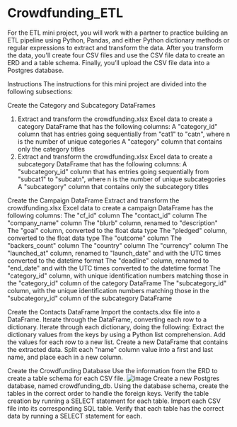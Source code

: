 # Crowdfunding_ETL
For the ETL mini project, you will work with a partner to practice building an ETL pipeline using Python, Pandas, and either Python dictionary methods or regular expressions to extract and transform the data. After you transform the data, you'll create four CSV files and use the CSV file data to create an ERD and a table schema. Finally, you’ll upload the CSV file data into a Postgres database.

Instructions
The instructions for this mini project are divided into the following subsections:

Create the Category and Subcategory DataFrames
  1. Extract and transform the crowdfunding.xlsx Excel data to create a category DataFrame that has the following        columns:
  A "category_id" column that has entries going sequentially from "cat1" to "catn", where n is the number of unique      categories
  A "category" column that contains only the category titles
  2. Extract and transform the crowdfunding.xlsx Excel data to create a subcategory DataFrame that has the following     columns:
  A "subcategory_id" column that has entries going sequentially from "subcat1" to "subcatn", where n is the number of    unique subcategories
  A "subcategory" column that contains only the subcategory titles

Create the Campaign DataFrame
  Extract and transform the crowdfunding.xlsx Excel data to create a campaign DataFrame has the following columns:
  The "cf_id" column
  The "contact_id" column
  The "company_name" column
  The "blurb" column, renamed to "description"
  The "goal" column, converted to the float data type
  The "pledged" column, converted to the float data type
  The "outcome" column
  The "backers_count" column
  The "country" column
  The "currency" column
  The "launched_at" column, renamed to "launch_date" and with the UTC times converted to the datetime format
  The "deadline" column, renamed to "end_date" and with the UTC times converted to the datetime format
  The "category_id" column, with unique identification numbers matching those in the "category_id" column of the         category DataFrame
  The "subcategory_id" column, with the unique identification numbers matching those in the "subcategory_id" column of   the subcategory DataFrame

Create the Contacts DataFrame
  Import the contacts.xlsx file into a DataFrame.
  Iterate through the DataFrame, converting each row to a dictionary.
  Iterate through each dictionary, doing the following:
    Extract the dictionary values from the keys by using a Python list comprehension.
    Add the values for each row to a new list.
  Create a new DataFrame that contains the extracted data.
  Split each "name" column value into a first and last name, and place each in a new column.

Create the Crowdfunding Database
  Use the information from the ERD to create a table schema for each CSV file.
  ![image](https://github.com/C-Duke0/Crowdfunding_ETL/assets/162658233/0e051516-43a4-4db8-932a-d192a6b97b61)
  Create a new Postgres database, named crowdfunding_db.
  Using the database schema, create the tables in the correct order to handle the foreign keys.
  Verify the table creation by running a SELECT statement for each table.
  Import each CSV file into its corresponding SQL table.
  Verify that each table has the correct data by running a SELECT statement for each.
